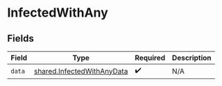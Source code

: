 # InfectedWithAny


## Fields

| Field                                                                    | Type                                                                     | Required                                                                 | Description                                                              |
| ------------------------------------------------------------------------ | ------------------------------------------------------------------------ | ------------------------------------------------------------------------ | ------------------------------------------------------------------------ |
| `data`                                                                   | [shared.InfectedWithAnyData](../../models/shared/infectedwithanydata.md) | :heavy_check_mark:                                                       | N/A                                                                      |